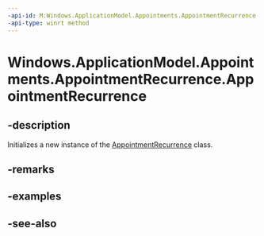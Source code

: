 ----api-id: M:Windows.ApplicationModel.Appointments.AppointmentRecurrence.#ctor
-api-type: winrt method
---<!-- Method syntaxpublic AppointmentRecurrence()--># Windows.ApplicationModel.Appointments.AppointmentRecurrence.AppointmentRecurrence## -descriptionInitializes a new instance of the [AppointmentRecurrence](appointmentrecurrence.md) class.## -remarks## -examples## -see-also